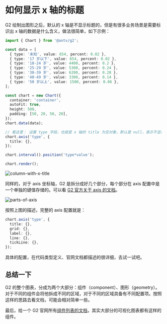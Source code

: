 # 如何显示 x 轴的标题

G2 绘制出图形之后，默认的 x 轴是不显示标题的，但是有很多业务场景是需要标识出 x 轴的数据是什么含义，做法很简单，如下示例：

```ts
import { Chart } from '@antv/g2';

const data = [
  { type: '未知', value: 654, percent: 0.02 },
  { type: '17 岁以下', value: 654, percent: 0.02 },
  { type: '18-24 岁', value: 4400, percent: 0.2 },
  { type: '25-29 岁', value: 5300, percent: 0.24 },
  { type: '30-39 岁', value: 6200, percent: 0.28 },
  { type: '40-49 岁', value: 3300, percent: 0.14 },
  { type: '50 岁以上', value: 1500, percent: 0.06 },
];

const chart = new Chart({
  container: 'container',
  autoFit: true,
  height: 500,
  padding: [50, 20, 50, 20],
});
chart.data(data);

// 看这里： 设置 type 字段，也就是 x 轴的 title 为空对象，默认是 null，表示不显示
chart.axis('type', {
  title: {},
});

chart.interval().position('type*value');

chart.render();
```

![column-with-x-title](https://user-images.githubusercontent.com/7856674/130890333-cc75cc2b-d77c-4b49-b40f-9e7bae38dec9.png)

同样的，对于 axis 坐标轴，G2 是拆分成好几个部分，每个部分在 axis 配置中是一个单独的键值存储的。可以看 [G2 官方关于 axis 的文档](https://g2.antv.vision/zh/docs/manual/concepts/component/axis)。

![parts-of-axis](https://user-images.githubusercontent.com/7856674/130890486-53278b72-98a7-42ff-bbd9-310f4466fdd1.png)

按照上图的描述，完整的 axis 配置就是：

```ts
chart.axis('type', {
  title: {},
  grid: {},
  label: {},
  line: {},
  tickLine: {},
});
```

具体的配置，在代码类型定义、官网文档都描述的很详细，去试一试吧。


## 总结一下

G2 的整个图表，分成为两个大部分：组件（component）、图形（geometry）。对于不同的组件会将他拆成不同的区域，对于不同的区域具备有不同配置项。按照这样的思路去看文档，可能会相对简单一些。

最后，给一个 G2 官网所有[组件列表的文档](https://g2.antv.vision/zh/docs/manual/concepts/component/overview)，其实大部分的可视化图表都有这样的组件。